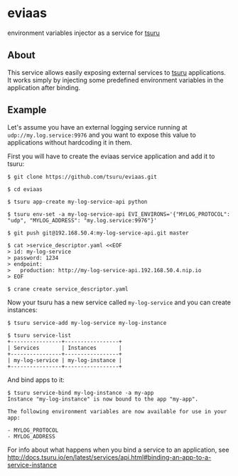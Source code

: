 eviaas
======

environment variables injector as a service for [tsuru](http://tsuru.io)

About
-----

This service allows easily exposing external services to [tsuru](http://tsuru.io) applications. It works simply by injecting some predefined environment variables in the application after binding.


Example
-------

Let's assume you have an external logging service running at `udp://my.log.service:9976` and you want to expose this value to applications without hardcoding it in them.

First you will have to create the eviaas service application and add it to tsuru:
```
$ git clone https://github.com/tsuru/eviaas.git

$ cd eviaas

$ tsuru app-create my-log-service-api python

$ tsuru env-set -a my-log-service-api EVI_ENVIRONS='{"MYLOG_PROTOCOL": "udp", "MYLOG_ADDRESS": "my.log.service:9976"}'

$ git push git@192.168.50.4:my-log-service-api.git master

$ cat >service_descriptor.yaml <<EOF
> id: my-log-service
> password: 1234
> endpoint:
>   production: http://my-log-service-api.192.168.50.4.nip.io
> EOF

$ crane create service_descriptor.yaml
```

Now your tsuru has a new service called `my-log-service` 
and you can create instances:

```
$ tsuru service-add my-log-service my-log-instance

$ tsuru service-list
+----------------+-----------------+
| Services       | Instances       |
+----------------+-----------------+
| my-log-service | my-log-instance |
+----------------+-----------------+
```

And bind apps to it:

```
$ tsuru service-bind my-log-instance -a my-app
Instance "my-log-instance" is now bound to the app "my-app".

The following environment variables are now available for use in your app:

- MYLOG_PROTOCOL
- MYLOG_ADDRESS

```

For info about what happens when you bind a service to an application,
see http://docs.tsuru.io/en/latest/services/api.html#binding-an-app-to-a-service-instance
